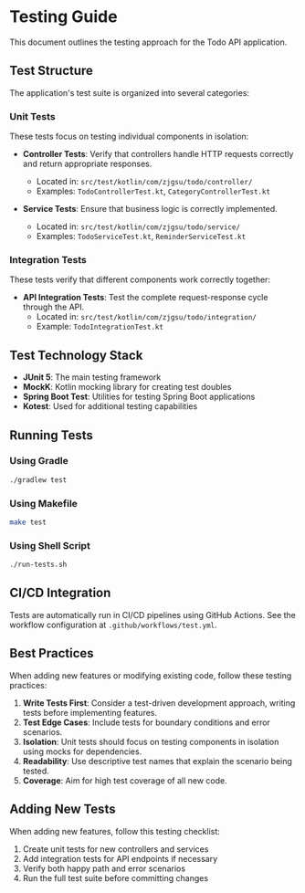 # Testing Guide

This document outlines the testing approach for the Todo API application.

## Test Structure

The application's test suite is organized into several categories:

### Unit Tests

These tests focus on testing individual components in isolation:

- **Controller Tests**: Verify that controllers handle HTTP requests correctly and return appropriate responses.
  - Located in: `src/test/kotlin/com/zjgsu/todo/controller/`
  - Examples: `TodoControllerTest.kt`, `CategoryControllerTest.kt`

- **Service Tests**: Ensure that business logic is correctly implemented.
  - Located in: `src/test/kotlin/com/zjgsu/todo/service/`
  - Examples: `TodoServiceTest.kt`, `ReminderServiceTest.kt`

### Integration Tests

These tests verify that different components work correctly together:

- **API Integration Tests**: Test the complete request-response cycle through the API.
  - Located in: `src/test/kotlin/com/zjgsu/todo/integration/`
  - Example: `TodoIntegrationTest.kt`

## Test Technology Stack

- **JUnit 5**: The main testing framework
- **MockK**: Kotlin mocking library for creating test doubles
- **Spring Boot Test**: Utilities for testing Spring Boot applications
- **Kotest**: Used for additional testing capabilities

## Running Tests

### Using Gradle

```bash
./gradlew test
```

### Using Makefile

```bash
make test
```

### Using Shell Script

```bash
./run-tests.sh
```

## CI/CD Integration

Tests are automatically run in CI/CD pipelines using GitHub Actions. See the workflow configuration at `.github/workflows/test.yml`.

## Best Practices

When adding new features or modifying existing code, follow these testing practices:

1. **Write Tests First**: Consider a test-driven development approach, writing tests before implementing features.
2. **Test Edge Cases**: Include tests for boundary conditions and error scenarios.
3. **Isolation**: Unit tests should focus on testing components in isolation using mocks for dependencies.
4. **Readability**: Use descriptive test names that explain the scenario being tested.
5. **Coverage**: Aim for high test coverage of all new code.

## Adding New Tests

When adding new features, follow this testing checklist:

1. Create unit tests for new controllers and services
2. Add integration tests for API endpoints if necessary
3. Verify both happy path and error scenarios
4. Run the full test suite before committing changes 